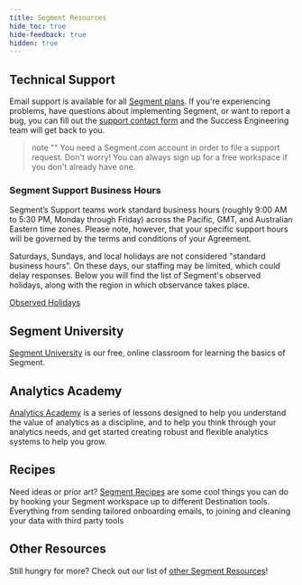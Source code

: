 ```yaml
---
title: Segment Resources
hide_toc: true
hide-feedback: true
hidden: true
---
```


## Technical Support

Email support is available for all [Segment plans](https://segment.com/pricing/). If you're experiencing problems, have questions about implementing Segment, or want to report a bug, you can fill out the [support contact form](https://segment.com/help/contact/) and the Success Engineering team will get back to you.

> note ""
> You need a Segment.com account in order to file a support request. Don't worry! You can always sign up for a free workspace if you don't already have one.

### Segment Support Business Hours

Segment’s Support teams work standard business hours (roughly 9:00 AM to 5:30 PM, Monday through Friday) across the Pacific, GMT, and Australian Eastern time zones. Please note, however, that your specific support hours will be governed by the terms and conditions of your Agreement.

Saturdays, Sundays, and local holidays are not considered "standard business hours". On these days, our staffing may be limited, which could delay responses. Below you will find the list of Segment's observed holidays, along with the region in which observance takes place.

[Observed Holidays](https://support.twilio.com/hc/en-us/articles/223136127-Twilio-Support-business-hours#h_ba9980a4-0bd2-47c5-8e38-5e79f0179249)

## Segment University

[Segment University](https://university.segment.com/?utm=docs) is our free, online classroom for learning the basics of Segment.

## Analytics Academy

[Analytics Academy](https://segment.com/academy/?utm=docs) is a series of lessons designed to help you understand the value of analytics as a discipline, and to help you think through your analytics needs, and get started creating robust and flexible analytics systems to help you grow.

## Recipes

Need ideas or prior art? [Segment Recipes](https://segment.com/recipes/?utm=docs) are some cool things you can do by hooking your Segment workspace up to different Destination tools. Everything from sending tailored onboarding emails, to joining and cleaning your data with third party tools

## Other Resources

Still hungry for more? Check out our list of [other Segment Resources](https://segment.com/resources/?utm=docs)!
